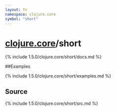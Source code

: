 ```yaml
---
layout: fn
namespace: clojure.core
symbol: "short"
---
```


# [clojure.core](../)/short

{% include 1.5.0/clojure.core/short/docs.md %}

##Examples

{% include 1.5.0/clojure.core/short/examples.md %}
## Source
{% include 1.5.0/clojure.core/short/src.md %}

